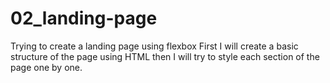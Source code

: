 # 02_landing-page

Trying to create a landing page using flexbox
First I will create a basic structure of the page using HTML
then I will try to style each section of the page one by one.